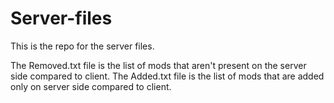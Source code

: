 # Server-files
This is the repo for the server files.

The Removed.txt file is the list of mods that aren't present on the server side compared to client.
The Added.txt file is the list of mods that are added only on server side compared to client.
